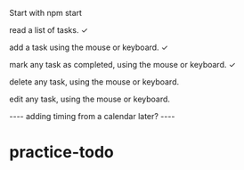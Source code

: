 Start with npm start

read a list of tasks. ✓

add a task using the mouse or keyboard. ✓

mark any task as completed, using the mouse or keyboard. ✓

delete any task, using the mouse or keyboard.

edit any task, using the mouse or keyboard.

---- adding timing from a calendar later? ----
# practice-todo
